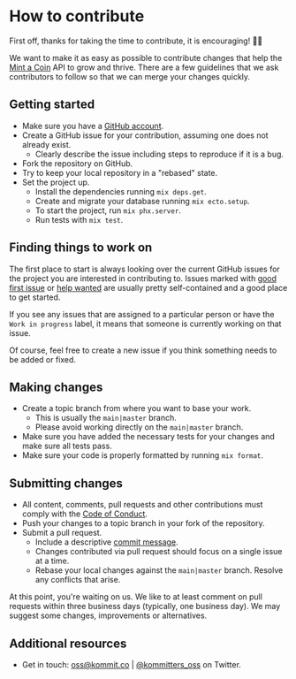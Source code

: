 # How to contribute

First off, thanks for taking the time to contribute, it is encouraging! 🎉🙌

We want to make it as easy as possible to contribute changes that help the [Mint a Coin][repo] API to grow and thrive. There are a few guidelines that we ask contributors to follow so that we can merge your changes quickly.

## Getting started

* Make sure you have a [GitHub account](https://github.com/signup/free).
* Create a GitHub issue for your contribution, assuming one does not already exist.
  * Clearly describe the issue including steps to reproduce if it is a bug.
* Fork the repository on GitHub.
* Try to keep your local repository in a "rebased" state.
* Set the project up.
  * Install the dependencies running `mix deps.get`.
  * Create and migrate your database running `mix ecto.setup`.
  * To start the project, run `mix phx.server`.
  * Run tests with `mix test`.

## Finding things to work on

The first place to start is always looking over the current GitHub issues for the project you are
interested in contributing to. Issues marked with [good first issue][good-first-issue] or [help wanted][help-wanted] are usually pretty self-contained and a good place to get started.

If you see any issues that are assigned to a particular person or have the `Work in progress` label, it means that
someone is currently working on that issue.

Of course, feel free to create a new issue if you think something needs to be added or fixed.

## Making changes

* Create a topic branch from where you want to base your work.
  * This is usually the `main|master` branch.
  * Please avoid working directly on the `main|master` branch.
* Make sure you have added the necessary tests for your changes and make sure all tests pass.
* Make sure your code is properly formatted by running `mix format`.

## Submitting changes

* All content, comments, pull requests and other contributions must comply with the
  [Code of Conduct][coc].
* Push your changes to a topic branch in your fork of the repository.
* Submit a pull request.
  * Include a descriptive [commit message][commit-msg].
  * Changes contributed via pull request should focus on a single issue at a time.
  * Rebase your local changes against the `main|master` branch. Resolve any conflicts that arise.

At this point, you're waiting on us. We like to at least comment on pull requests within three
business days (typically, one business day). We may suggest some changes, improvements or
alternatives.

## Additional resources

* Get in touch: [oss@kommit.co](mailto:oss@kommit.co) | [@kommitters_oss](https://twitter.com/kommitters_oss) on Twitter.

[repo]: https://github.com/kommitters/mintacoin
[coc]: https://github.com/kommitters/mintacoin/blob/main/CODE_OF_CONDUCT.md
[commit-msg]: https://github.com/erlang/otp/wiki/Writing-good-commit-messages
[good-first-issue]: https://github.com/kommitters/mintacoin/issues?q=label%3A%22%F0%9F%91%8B+Good+first+issue%22
[help-wanted]: https://github.com/kommitters/mintacoin/issues?q=label%3A%22%F0%9F%86%98+Help+wanted%22
